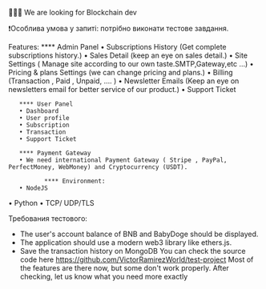 🔎👨‍💻 We are looking for Blockchain dev

❗️Особлива умова у запиті: потрібно виконати тестове завдання.

Features:
**** Admin Panel
• Subscriptions History (Get complete subscriptions history.)
• Sales Detail (keep an eye on sales detail.)
       • Site Settings ( Manage site according to our own taste.SMTP,Gateway,etc ...)
       • Pricing & plans Settings (we can change pricing and plans.)
       • Billing (Transaction , Paid , Unpaid, …. )
       • Newsletter Emails (Keep an eye on newsletters email for better service of our product.)
       • Support Ticket

       **** User Panel
       • Dashboard
       • User profile
       • Subscription
       • Transaction
       • Support Ticket

       **** Payment Gateway
       • We need international Payment Gateway ( Stripe , PayPal, PerfectMoney, WebMoney) and Cryptocurrency (USDT).

              **** Environment:
       • NodeJS
• Python
• TCP/ UDP/TLS

Требования тестового:
- The user's account balance of BNB and BabyDoge should be displayed.
- The application should use a modern web3 library like ethers.js.
- Save the transaction history on MongoDB
You can check the source code here
https://github.com/VictorRamirezWorld/test-project
Most of the features are there now, but some don't work properly.
After checking, let us know what you need more exactly
